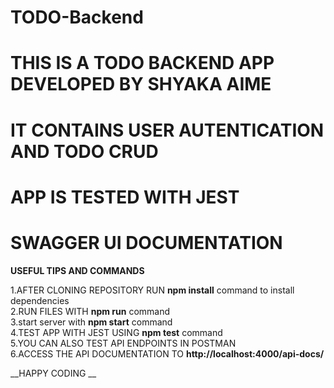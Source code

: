 # TODO-Backend
# THIS IS A TODO BACKEND APP DEVELOPED BY SHYAKA AIME
# IT CONTAINS USER AUTENTICATION AND TODO CRUD
# APP IS TESTED WITH JEST
# SWAGGER UI DOCUMENTATION

__USEFUL TIPS AND COMMANDS__


1.AFTER CLONING REPOSITORY RUN __npm install__ command to install dependencies<br>
2.RUN FILES WITH __npm run__ command<br>
3.start server with __npm start__ command<br>
4.TEST APP WITH JEST USING __npm test__ command<br>
5.YOU CAN ALSO TEST API ENDPOINTS IN POSTMAN<br>
6.ACCESS THE API DOCUMENTATION TO __http://localhost:4000/api-docs/__<br>



__HAPPY CODING __

